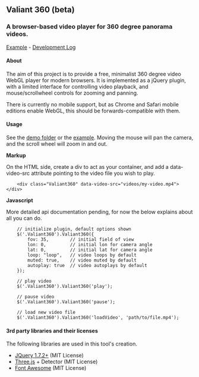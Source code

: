 ## Valiant 360 (beta)

### A browser-based video player for 360 degree panorama videos.

[Example](http://flimshaw.github.io/Valiant360) - [Development Log](https://github.com/flimshaw/Valiant360/wiki/Development-log)


#### About

The aim of this project is to provide a free, minimalist 360 degree video WebGL player for modern browsers. It is implemented as a jQuery plugin, with a limited interface for controlling video playback, and mouse/scrollwheel controls for zooming and panning.

There is currently no mobile support, but as Chrome and Safari mobile editions enable WebGL, this should be forwards-compatible with them.

#### Usage 

See the [demo folder](https://github.com/flimshaw/Valiant360/tree/master/demo) or the [example](http://flimshaw.github.io/Valiant360).  Moving the mouse will pan the camera, and the scroll wheel will zoom in and out.

**Markup**

On the HTML side, create a div to act as your container, and add a data-video-src attribute pointing to the video file you wish to play.

```
	<div class="Valiant360" data-video-src="videos/my-video.mp4"></div>
```

**Javascript**

More detailed api documentation pending, for now the below explains about all you can do.

```
	// initialize plugin, default options shown
	$('.Valiant360').Valiant360({
		fov: 35, 		// initial field of view
		lon: 0, 		// initial lon for camera angle
		lat: 0, 		// initial lat for camera angle
		loop: "loop", 	// video loops by default
		muted: true,	// video muted by default
		autoplay: true	// video autoplays by default
	});

	// play video
	$('.Valiant360').Valiant360('play');

	// pause video
	$('.Valiant360').Valiant360('pause');

	// load new video file
	$('.Valiant360').Valiant360('loadVideo', 'path/to/file.mp4');
```


#### 3rd party libraries and their licenses

The following libraries are used in this tool's creation.

+ [JQuery 1.7.2+](http://jquery.com) (MIT License)
+ [Three.js](http://threejs.org/) + Detector (MIT License)
+ [Font Awesome](http://fortawesome.github.io/Font-Awesome/) (MIT License)